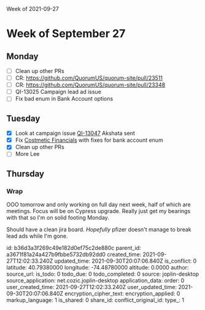 Week of 2021-09-27

# Week of September 27

## Monday
 - [ ] Clean up other PRs
 - [ ] CR: https://github.com/QuorumUS/quorum-site/pull/23511
 - [ ] CR: https://github.com/QuorumUS/quorum-site/pull/23348
 - [ ] QI-13025 Campaign lead ad issue
 - [ ] Fix bad enum in Bank Account options
 
 ## Tuesday
 - [x] Look at campaign issue [QI-13047](https://quorumanalytics.atlassian.net/browse/QI-13047) Akshata sent
 - [x] Fix [Costmetic Financials](https://github.com/QuorumUS/quorum-site/pull/23462) with fixes for bank account enum
 - [x] Clean up other PRs
 - [ ] More Lee

## Thursday


### Wrap

OOO tomorrow and only working on full day next week, half of which are meetings. Focus will be on Cypress upgrade. Really just get my bearings with that so I'm on solid footing Monday.

Should have a clean jira board. *Hopefully* pfizer doesn't manage to break lead ads while I'm gone.

id: b36d3a3f269c49e182d0ef75c2de880c
parent_id: a3671f81a24a427b9fbbe5732db92dd0
created_time: 2021-09-27T12:02:33.240Z
updated_time: 2021-09-30T20:07:06.840Z
is_conflict: 0
latitude: 40.79380000
longitude: -74.48780000
altitude: 0.0000
author: 
source_url: 
is_todo: 0
todo_due: 0
todo_completed: 0
source: joplin-desktop
source_application: net.cozic.joplin-desktop
application_data: 
order: 0
user_created_time: 2021-09-27T12:02:33.240Z
user_updated_time: 2021-09-30T20:07:06.840Z
encryption_cipher_text: 
encryption_applied: 0
markup_language: 1
is_shared: 0
share_id: 
conflict_original_id: 
type_: 1